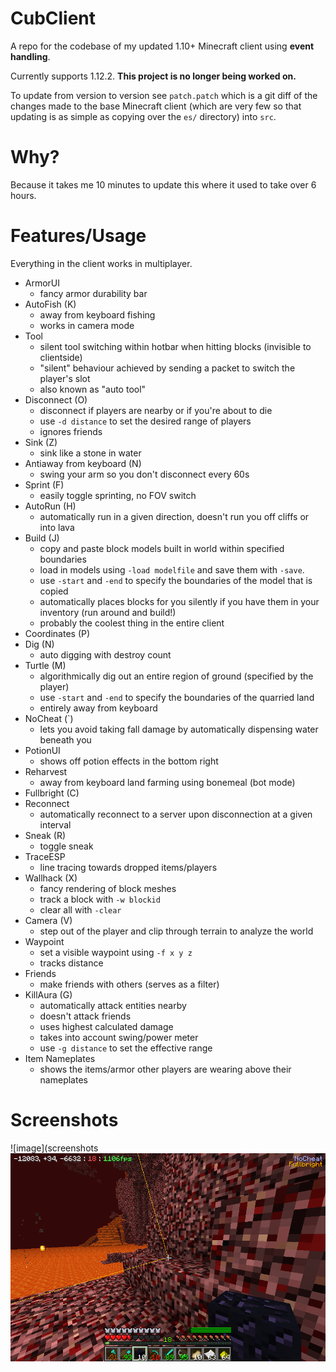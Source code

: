 # CubClient

A repo for the codebase of my updated 1.10+ Minecraft client using **event handling**.

Currently supports 1.12.2. **This project is no longer being worked on.**

To update from version to version see `patch.patch` which is a git diff of the changes made to the base Minecraft client (which are very few so that updating is as simple as copying over the `es/` directory) into `src`. 

# Why?

Because it takes me 10 minutes to update this where it used to take over 6 hours.

# Features/Usage

Everything in the client works in multiplayer.

- ArmorUI
    - fancy armor durability bar
- AutoFish (K)
    - away from keyboard fishing
    - works in camera mode
- Tool
    - silent tool switching within hotbar when hitting blocks (invisible to clientside)
    - "silent" behaviour achieved by sending a packet to switch the player's slot
    - also known as "auto tool"
- Disconnect (O)
    - disconnect if players are nearby or if you're about to die
    - use `-d distance` to set the desired range of players
    - ignores friends
- Sink (Z)
    - sink like a stone in water
- Antiaway from keyboard (N)
    - swing your arm so you don't disconnect every 60s
- Sprint (F)
    - easily toggle sprinting, no FOV switch
- AutoRun (H)
    - automatically run in a given direction, doesn't run you off cliffs or into lava
- Build (J)
    - copy and paste block models built in world within specified boundaries
    - load in models using `-load modelfile` and save them with `-save`.
    - use `-start` and `-end` to specify the boundaries of the model that is copied
    - automatically places blocks for you silently if you have them in your inventory (run around and build!)
    - probably the coolest thing in the entire client
- Coordinates (P)
- Dig (N)
    - auto digging with destroy count
- Turtle (M)
    - algorithmically dig out an entire region of ground (specified by the player)
    - use `-start` and `-end` to specify the boundaries of the quarried land
    - entirely away from keyboard
- NoCheat (`)
    - lets you avoid taking fall damage by automatically dispensing water beneath you
- PotionUI
    - shows off potion effects in the bottom right
- Reharvest
    - away from keyboard land farming using bonemeal (bot mode)
- Fullbright (C)
- Reconnect
    - automatically reconnect to a server upon disconnection at a given interval
- Sneak (R)
    - toggle sneak
- TraceESP
    - line tracing towards dropped items/players
- Wallhack (X)
    - fancy rendering of block meshes
    - track a block with `-w blockid`
    - clear all with `-clear`
- Camera (V)
    - step out of the player and clip through terrain to analyze the world
- Waypoint
    - set a visible waypoint using `-f x y z`
    - tracks distance
- Friends
    - make friends with others (serves as a filter)
- KillAura (G)
    - automatically attack entities nearby
    - doesn't attack friends
    - uses highest calculated damage
    - takes into account swing/power meter
    - use `-g distance` to set the effective range
- Item Nameplates
    - shows the items/armor other players are wearing above their nameplates


# Screenshots

![image](screenshots
![image](screenshots/2016-07-01_04.37.56.png)
